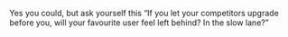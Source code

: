 Yes you could, but ask yourself this “If you let your competitors upgrade before you, will your favourite user feel left behind? In the slow lane?”
